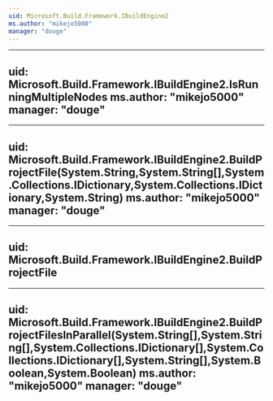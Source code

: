 ```yaml
---
uid: Microsoft.Build.Framework.IBuildEngine2
ms.author: "mikejo5000"
manager: "douge"
---
```


---
uid: Microsoft.Build.Framework.IBuildEngine2.IsRunningMultipleNodes
ms.author: "mikejo5000"
manager: "douge"
---

---
uid: Microsoft.Build.Framework.IBuildEngine2.BuildProjectFile(System.String,System.String[],System.Collections.IDictionary,System.Collections.IDictionary,System.String)
ms.author: "mikejo5000"
manager: "douge"
---

---
uid: Microsoft.Build.Framework.IBuildEngine2.BuildProjectFile
---

---
uid: Microsoft.Build.Framework.IBuildEngine2.BuildProjectFilesInParallel(System.String[],System.String[],System.Collections.IDictionary[],System.Collections.IDictionary[],System.String[],System.Boolean,System.Boolean)
ms.author: "mikejo5000"
manager: "douge"
---
